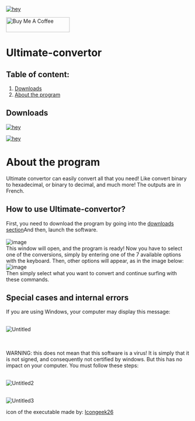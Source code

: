 
[![hey](https://img.shields.io/badge/Contact%20me%20on%20discord-181717?style=for-the-badge&logo=discord)](https://discord.com/users/725672294692945991)


<a href="https://www.buymeacoffee.com/DR34MM4K3R" target="_blank"><img src="https://cdn.buymeacoffee.com/buttons/default-green.png" alt="Buy Me A Coffee" height="41" width="174"></a>

# Ultimate-convertor
## Table of content:<br/>
1. [Downloads](https://github.com/DR34M-M4K3R/Ultimate-convertor/blob/main/README.EN.md#downloads)<br/>
2. [About the program]()


## Downloads

[![hey](https://img.shields.io/badge/Download%20.exe-181717?style=for-the-badge&color=blue&logo=windows)](https://github.com/DR34M-M4K3R/Ultimate-convertor/releases/download/1.0/Ultimate-Convertor.exe)

[![hey](https://img.shields.io/badge/Download%20.jar-181717?style=for-the-badge&color=red&logo=java)](https://github.com/DR34M-M4K3R/Ultimate-convertor/raw/main/ultimateConvertor.jar)


# About the program
Ultimate convertor can easily convert all that you need! Like convert binary to hexadecimal, or binary to decimal, and much more! The outputs are in French.

## How to use Ultimate-convertor?
First, you need to download the program by going into the [downloads section](https://github.com/DR34M-M4K3R/Ultimate-convertor/blob/main/README.EN.md#downloads)And then, launch the software.
<br/>
<br/>
![image](https://user-images.githubusercontent.com/67145585/116277111-76c45780-a785-11eb-9d5c-0d9ba2a146a3.png)
<br/>
This window will open, and the program is ready! Now you have to select one of the conversions, simply by entering one of the 7 available options with the keyboard. Then, other options will appear, as in the image below:
<br/>
![image](https://user-images.githubusercontent.com/67145585/116277718-0964f680-a786-11eb-8aef-7fc9d8eef229.png)
<br/>
Then simply select what you want to convert and continue surfing with these commands.

## Special cases and internal errors

If you are using Windows, your computer may display this message:
<br/>
<br/>

![Untitled](https://user-images.githubusercontent.com/67145585/116276219-9c049600-a784-11eb-8fdf-24936aa24a2e.png)

<br/>
<br/>
WARNING: this does not mean that this software is a virus! It is simply that it is not signed, and consequently not certified by windows. But this has no impact on your computer.
You must follow these steps:
<br/>
<br/>

![Untitled2](https://user-images.githubusercontent.com/67145585/116275294-c86be280-a783-11eb-8caa-ccf250b3bd69.png)
<br/>
<br/>

![Untitled3](https://user-images.githubusercontent.com/67145585/116275972-5d6edb80-a784-11eb-91f7-f593722ca72c.png)

icon of the executable made by: [Icongeek26](https://www.flaticon.com/fr/auteurs/icongeek26)
